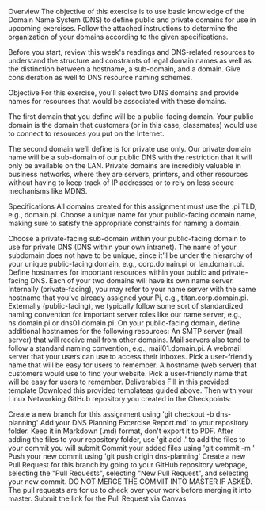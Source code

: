 Overview
The objective of this exercise is to use basic knowledge of the Domain Name System (DNS) to define public and private domains for use in upcoming exercises. Follow the attached instructions to determine the organization of your domains according to the given specifications.

Before you start, review this week's readings and DNS-related resources to understand the structure and constraints of legal domain names as well as the distinction between a hostname, a sub-domain, and a domain. Give consideration as well to DNS resource naming schemes.

Objective
For this exercise, you'll select two DNS domains and provide names for resources that would be associated with these domains. 

The first domain that you define will be a public-facing domain. Your public domain is the domain that customers (or in this case, classmates) would use to connect to resources you put on the Internet. 


The second domain we’ll define is for private use only. Our private domain name will be a sub-domain of our public DNS with the restriction that it will only be available on the LAN.
Private domains are incredibly valuable in business networks, where they are  servers, printers, and other resources without having to keep track of IP addresses or to rely on less secure mechanisms like MDNS.

Specifications
All domains created for this assignment must use the .pi TLD, e.g., domain.pi.
Choose a unique name for your public-facing domain name, making sure to satisfy the appropriate constraints for naming a domain.

Choose a private-facing sub-domain within your public-facing domain to use for private DNS (DNS within your own intranet). The name of your subdomain does not have to be unique, since it’ll be under the hierarchy of your unique public-facing domain, e.g., corp.domain.pi or lan.domain.pi.
Define hostnames for important resources within your public and private-facing DNS.
Each of your two domains will have its own name server. 
Internally (private-facing), you may refer to your name server with the same hostname that you’ve already assigned your Pi, e.g., titan.corp.domain.pi.
Externally (public-facing), we typically follow some sort of standardized naming convention for important server roles like our name server, e.g., ns.domain.pi or dns01.domain.pi.
On your public-facing domain, define additional hostnames for the following resources:
An SMTP server (mail server) that will receive mail from other domains. Mail servers also tend to follow a standard naming convention, e.g., mail01.domain.pi.
A webmail server that your users can use to access their inboxes. Pick a user-friendly name that will be easy for users to remember.
A hostname (web server) that customers would use to find your website. Pick a user-friendly name that will be easy for users to remember.
Deliverables
Fill in this provided template  Download this provided templateas guided above. Then with your Linux Networking  GitHub repository you created in the Checkpoints:

Create a new branch for this assignment using 'git checkout -b dns-planning'
Add your DNS Planning Excercise Report.md' to your repository folder. Keep it in Markdown (.md) format, don't export it to PDF.
After adding the files to your repository folder, use 'git add .' to add the files to your commit you will submit
Commit your added files using 'git commit -m <commit message>'
Push your new commit using 'git push origin dns-planning'
Create a new Pull Request for this branch by going to your GitHub repository webpage, selecting the "Pull Requests", selecting "New Pull Request", and selecting your new commit. DO NOT MERGE THE COMMIT INTO MASTER IF ASKED. The pull requests are for us to check over your work before merging it into master.
Submit the link for the Pull Request via Canvas